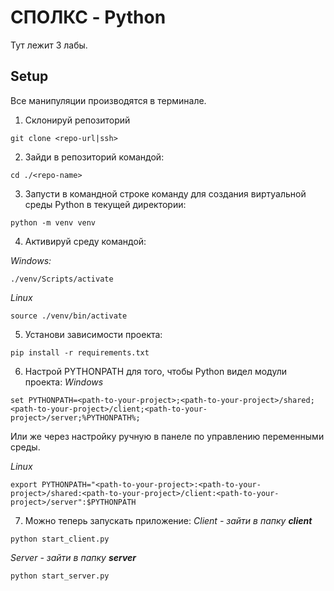 # СПОЛКС - Python
Тут лежит 3 лабы.

## Setup
Все манипуляции производятся в терминале.

1. Склонируй репозиторий
```
git clone <repo-url|ssh>
```

2. Зайди в репозиторий командой:
```
cd ./<repo-name>
```

3. Запусти в командной строке команду для создания виртуальной среды Python в текущей директории:
```
python -m venv venv
```

4. Активируй среду командой:

*Windows:*
```
./venv/Scripts/activate
```
*Linux*
```
source ./venv/bin/activate
```

5. Установи зависимости проекта:
```
pip install -r requirements.txt
```

6. Настрой PYTHONPATH для того, чтобы Python видел модули проекта:
*Windows*
```
set PYTHONPATH=<path-to-your-project>;<path-to-your-project>/shared;<path-to-your-project>/client;<path-to-your-project>/server;%PYTHONPATH%;
```
Или же через настройку ручную в панеле по управлению переменными среды.

*Linux*
```
export PYTHONPATH="<path-to-your-project>:<path-to-your-project>/shared:<path-to-your-project>/client:<path-to-your-project>/server":$PYTHONPATH
```

7. Можно теперь запускать приложение:
*Client - зайти в папку **client***
```
python start_client.py
```
*Server - зайти в папку **server***
```
python start_server.py
```